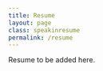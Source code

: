 ```yaml
---
title: Resume
layout: page
class: speakinresume
permalink: /resume
---
```


Resume to be added here.
